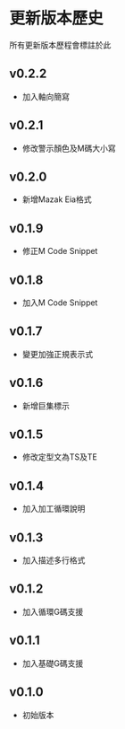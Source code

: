 # 更新版本歷史

所有更新版本歷程會標註於此

## v0.2.2

- 加入軸向簡寫

## v0.2.1

- 修改警示顏色及M碼大小寫

## v0.2.0

- 新增Mazak Eia格式

## v0.1.9

- 修正M Code Snippet

## v0.1.8

- 加入M Code Snippet

## v0.1.7

- 變更加強正規表示式

## v0.1.6

- 新增巨集標示

## v0.1.5

- 修改定型文為TS及TE

## v0.1.4

- 加入加工循環說明

## v0.1.3

- 加入描述多行格式

## v0.1.2

- 加入循環G碼支援

## v0.1.1

- 加入基礎G碼支援

## v0.1.0

- 初始版本